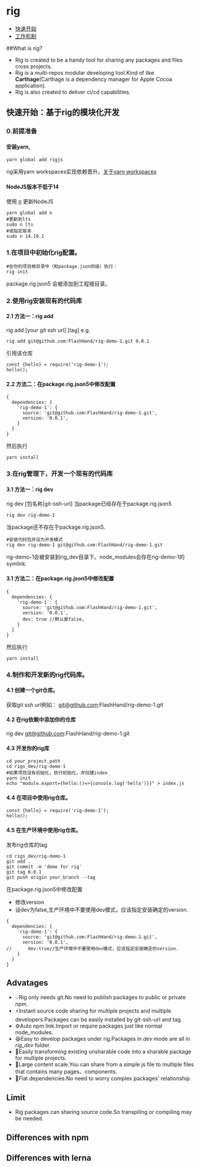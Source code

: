 # rig
- [快速开始](#快速开始：基于rig的模块化开发)
- [工作机制](#工作机制)

##What is rig?
- Rig is created to be a handy tool for sharing any packages and files cross projects.
- Rig is a multi-repos modular developing tool.Kind of like **Carthage**(Carthage is a dependency manager for Apple Cocoa application).
- Rig is also created to deliver ci/cd capabilities.

## 快速开始：基于rig的模块化开发
### 0.前提准备
#### 安装yarn,
```shell
yarn global add rigjs
```
rig采用yarn workspaces实现依赖晋升。[关于yarn workspaces](https://classic.yarnpkg.com/en/docs/workspaces)
#### NodeJS版本不低于14
使用 [n](https://github.com/tj/n) 更新NodeJS
```shell
yarn global add n
#更新到lts
sudo n lts 
#或指定版本
sudo n 14.19.1
```

### 1.在项目中初始化rig配置。

```shell script
#在你的项目根目录中（和package.json同级）执行：
rig init
```
package.rig.json5 会被添加到工程根目录。

### 2.使用rig安装现有的代码库
#### 2.1 方法一：rig add
rig add [your git ssh url] [tag]
e.g.
```shell
rig add git@github.com:FlashHand/rig-demo-1.git 0.0.1
```
引用该仓库
```ecmascript 6
const {hello} = require('rig-demo-1');
hello();
```

#### 2.2 方法二：在package.rig.json5中修改配置
```json5
{
  dependencies: {
    'rig-demo-1': {
      source: 'git@github.com:FlashHand/rig-demo-1.git',
      version: '0.0.1',
    }
  }
}
```
然后执行
```shell
yarn install
```
### 3.在rig管理下，开发一个现有的代码库
#### 3.1 方法一：rig dev
rig dev [包名称|git-ssh-url]
当package已经存在于package.rig.json5
```shell
rig dev rig-demo-1
```
当package还不存在于package.rig.json5.
```shell
#安装代码包并设为开发模式
rig dev rig-demo-1 git@github.com:FlashHand/rig-demo-1.git
```

rig-demo-1会被安装到rig_dev目录下。node_modules会存在rig-demo-1的symlink.
#### 3.1 方法二：在package.rig.json5中修改配置
```json5
{
  dependencies: {
    'rig-demo-1': {
      source: 'git@github.com:FlashHand/rig-demo-1.git',
      version: '0.0.1',
      dev: true //默认是false,
    }
  }
}
```
然后执行
```shell
yarn install
```

### 4.制作和开发新的rig代码库。
#### 4.1 创建一个git仓库。
获取git ssh url例如： git@github.com:FlashHand/rig-demo-1.git
#### 4.2 在rig依赖中添加你的仓库
rig dev git@github.com:FlashHand/rig-demo-1.git
#### 4.3 开发你的rig库
```shell
cd your_project_path
cd rigs_dev/rig-demo-1
#如果项目没有初始化，执行初始化，并创建index
yarn init 
echo "module.export={hello:()=>{console.log('hello')}}" > index.js
```
#### 4.4 在项目中使用rig仓库。
```ecmascript 6
const {hello} = require('rig-demo-1');
hello();
```
#### 4.5 在生产环境中使用rig仓库。
发布rig仓库的tag
```shell
cd rigs_dev/rig-demo-1
git add .
git commit -m 'demo for rig'
git tag 0.0.1
git push origin your_branch --tag
```
在package.rig.json5中修改配置
- 修改version
- 设dev为false,生产环境中不要使用dev模式，应该指定安装确定的version.
```json5
{
  dependencies: {
    'rig-demo-1': {
      source: 'git@github.com:FlashHand/rig-demo-1.git',
      version: '0.0.1',
//      dev:true//生产环境中不要使用dev模式，应该指定安装确定的version.
    }
  }
}
```

## Advatages
- 💡Rig only needs git.No need to publish packages to public or private npm.
- ⚡️Instant source code sharing for multiple projects and multiple developers.Packages can be easily installed by git-ssh-url and tag.
- ⚙️Auto npm link.Import or require packages just like normal node_modules.
- 😆Easy to develop packages under rig.Packages in *dev* mode are all in *rig_dev* folder.
- 💨Easily transforming existing unsharable code into a sharable package for multiple projects.
-  📏Large content scale.You can share from a simple js file to multiple files that contains many pages、components.
- 🧹Flat dependencies.No need to worry complex packages' relationship.
## Limit
- Rig packages can sharing source code.So transpiling or compiling may be needed.
## Differences with npm
## Differences with lerna
